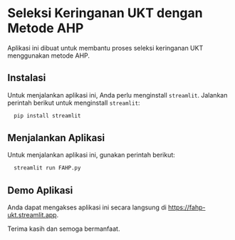 # Seleksi Keringanan UKT dengan Metode AHP

Aplikasi ini dibuat untuk membantu proses seleksi keringanan UKT menggunakan metode AHP.

## Instalasi

Untuk menjalankan aplikasi ini, Anda perlu menginstall `streamlit`. Jalankan perintah berikut untuk menginstall `streamlit`:
```bash
  pip install streamlit
```


## Menjalankan Aplikasi

Untuk menjalankan aplikasi ini, gunakan perintah berikut:
```bash
  streamlit run FAHP.py
```

## Demo Aplikasi

Anda dapat mengakses aplikasi ini secara langsung di https://fahp-ukt.streamlit.app.

Terima kasih dan semoga bermanfaat.